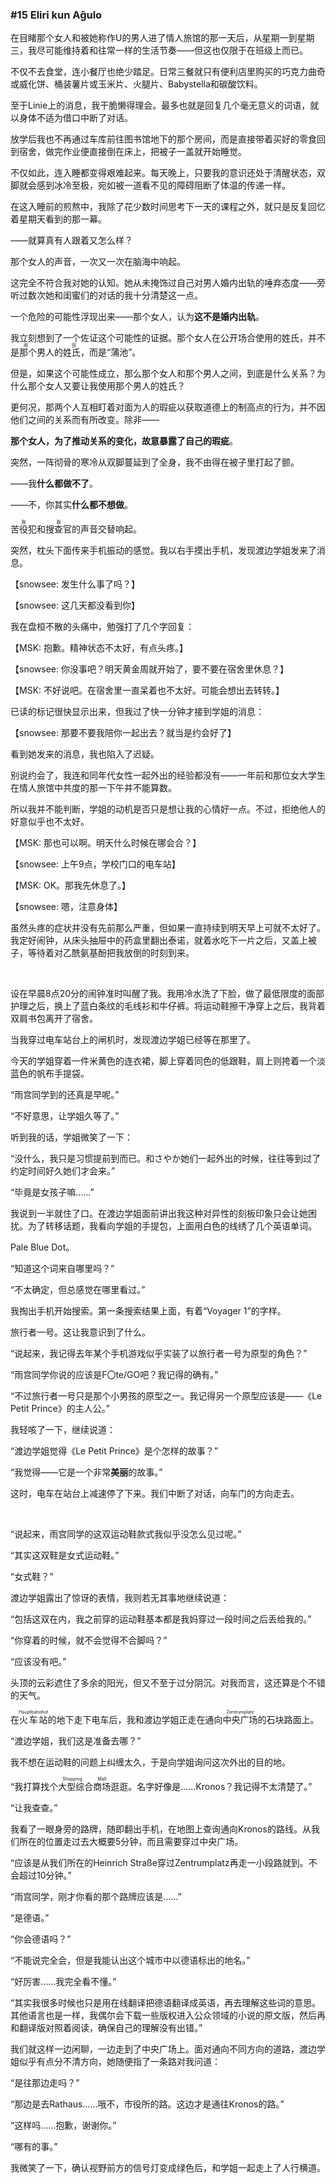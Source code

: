 ### #15 Eliri kun Aĝulo

在目睹那个女人和被她称作U的男人进了情人旅馆的那一天后，从星期一到星期三，我尽可能维持着和往常一样的生活节奏——但这也仅限于在班级上而已。

不仅不去食堂，连小餐厅也绝少踏足。日常三餐就只有便利店里购买的巧克力曲奇或威化饼、桶装薯片或玉米片、火腿片、Babystella和碳酸饮料。

至于Linie上的消息，我干脆懒得理会。最多也就是回复几个毫无意义的词语，就以身体不适为借口中断了对话。

放学后我也不再通过车库前往图书馆地下的那个房间，而是直接带着买好的零食回到宿舍，做完作业便直接倒在床上，把被子一盖就开始睡觉。

不仅如此，连入睡都变得艰难起来。每天晚上，只要我的意识还处于清醒状态，双脚就会感到冰冷至极，宛如被一道看不见的障碍阻断了体温的传递一样。

在这入睡前的煎熬中，我除了花少数时间思考下一天的课程之外，就只是反复回忆着星期天看到的那一幕。

——就算真有人跟着又怎么样？

那个女人的声音，一次又一次在脑海中响起。

这完全不符合我对她的认知。她从未掩饰过自己对男人婚内出轨的唾弃态度——旁听过数次她和闺蜜们的对话的我十分清楚这一点。

一个危险的可能性浮现出来——那个女人，认为**这不是婚内出轨**。

我立刻想到了一个佐证这个可能性的证据。那个女人在公开场合使用的姓氏，并不是<ruby><rb>那个男人的姓氏</rb><rt>雨宫</rt></ruby>，而是“蒲池”。

但是，如果这个可能性成立，那么那个女人和那个男人之间，到底是什么关系？为什么那个女人又要让我使用那个男人的姓氏？

更何况，那两个人互相盯着对面为人的瑕疵以获取道德上的制高点的行为，并不因他们之间的关系而有所改变。除非——

**那个女人，为了推动关系的变化，故意暴露了自己的瑕疵**。

突然，一阵彻骨的寒冷从双脚蔓延到了全身，我不由得在被子里打起了颤。

——我**什么都做不了**。

——不，你其实**什么都不想做**。

<ruby><rb>苦役犯</rb><rt>我</rt></ruby>和<ruby><rb>搜查官</rb><rt>我</rt></ruby>的声音交替响起。

突然，枕头下面传来手机振动的感觉。我以右手摸出手机，发现渡边学姐发来了消息。

【snowsee: 发生什么事了吗？】

【snowsee: 这几天都没看到你】

我在盘桓不散的头痛中，勉强打了几个字回复：

【MSK: 抱歉。精神状态不太好，有点头疼。】

【snowsee: 你没事吧？明天黄金周就开始了，要不要在宿舍里休息？】

【MSK: 不好说吧。在宿舍里一直呆着也不太好。可能会想出去转转。】

已读的标记很快显示出来，但我过了快一分钟才接到学姐的消息：

【snowsee: 那要不要我陪你一起出去？就当是约会好了】

看到她发来的消息，我也陷入了迟疑。

别说约会了，我连和同年代女性一起外出的经验都没有——一年前和那位女大学生在情人旅馆中共度的那一下午并不能算数。

所以我并不能判断，学姐的动机是否只是想让我的心情好一点。不过，拒绝他人的好意似乎也不太好。

【MSK: 那也可以啊。明天什么时候在哪会合？】

【snowsee: 上午9点，学校门口的电车站】

【MSK: OK。那我先休息了。】

【snowsee: 嗯，注意身体】

虽然头疼的症状并没有先前那么严重，但如果一直持续到明天早上可就不太好了。我定好闹钟，从床头抽屉中的药盒里翻出泰诺，就着水吃下一片之后，又盖上被子，等待着对乙酰氨基酚把我放倒的时刻到来。

&emsp;

设在早晨8点20分的闹钟准时叫醒了我。我用冷水洗了下脸，做了最低限度的面部护理之后，换上了蓝白条纹的毛线衫和牛仔裤。将运动鞋擦干净穿上之后，我背着双肩书包离开了宿舍。

当我穿过电车站台上的闸机时，发现渡边学姐已经等在那里了。

今天的学姐穿着一件米黄色的连衣裙，脚上穿着同色的低跟鞋，肩上则挎着一个淡蓝色的帆布手提袋。

“雨宫同学到的还真是早呢。”

“不好意思，让学姐久等了。”

听到我的话，学姐微笑了一下：

“没什么，我只是习惯提前到而已。和さやか她们一起外出的时候，往往等到过了约定时间好久她们才会来。”

“毕竟是女孩子嘛……”

我说到一半就住了口。在渡边学姐面前讲出我这种对异性的刻板印象只会让她困扰。为了转移话题，我看向学姐的手提包，上面用白色的线绣了几个英语单词。

Pale Blue Dot。

“知道这个词来自哪里吗？”

“不太确定，但总感觉在哪里看过。”

我掏出手机开始搜索。第一条搜索结果上面，有着“Voyager 1”的字样。

旅行者一号。这让我意识到了什么。

“说起来，我记得去年某个手机游戏似乎实装了以旅行者一号为原型的角色？”

“雨宫同学你说的应该是F〇te/GO吧？我记得的确有。”

“不过旅行者一号只是那个小男孩的原型之一。我记得另一个原型应该是——《Le Petit Prince》的主人公。”

我轻咳了一下，继续说道：

“渡边学姐觉得《Le Petit Prince》是个怎样的故事？”

“我觉得——它是一个非常**美丽**的故事。”

这时，电车在站台上减速停了下来。我们中断了对话，向车门的方向走去。

&emsp;

“说起来，雨宫同学的这双运动鞋款式我似乎没怎么见过呢。”

“其实这双鞋是女式运动鞋。”

“女式鞋？”

渡边学姐露出了惊讶的表情，我则若无其事地继续说道：

“包括这双在内，我之前穿的运动鞋基本都是我妈穿过一段时间之后丢给我的。”

“你穿着的时候，就不会觉得不合脚吗？”

“应该没有吧。”

头顶的云彩遮住了多余的阳光，但又不至于过分阴沉。对我而言，这还算是个不错的天气。

在<ruby><rb>火车站</rb><rt>Hauptbahnhof</rt></ruby>的地下走下电车后，我和渡边学姐正走在通向<ruby><rb>中央广场</rb><rt>Zentrumplatz</rt></ruby>的石块路面上。

“渡边学姐，我们这是准备去哪？”

我不想在运动鞋的问题上纠缠太久，于是向学姐询问这次外出的目的地。

“我打算找个<ruby><rb>大型综合商场</rb><rt>Shopping Mall</rt></ruby>逛逛。名字好像是……Kronos？我记得不太清楚了。”

“让我查查。”

我看了一眼身旁的路牌，随即翻出手机，在地图上查询通向Kronos的路线。从我们所在的位置走过去大概要5分钟，而且需要穿过中央广场。

“应该是从我们所在的Heinrich Straße穿过Zentrumplatz再走一小段路就到。不会超过10分钟。”

“雨宫同学，刚才你看的那个路牌应该是……”

“是德语。”

“你会德语吗？”

“不能说完全会，但是我能认出这个城市中以德语标出的地名。”

“好厉害……我完全看不懂。”

“其实我很多时候也只是用在线翻译把德语翻译成英语，再去理解这些词的意思。其他语言也是一样，我偶尔会下载一些版权进入公众领域的小说的原文版，然后再和翻译版对照着阅读，确保自己的理解没有出错。”

我们就这样一边闲聊，一边走到了中央广场上。面对通向不同方向的道路，渡边学姐似乎有点分不清方向，她随便指了一条路对我问道：

“是往那边走吗？”

“那边是去Rathaus……哦不，市役所的路。这边才是通往Kronos的路。”

“这样吗……抱歉，谢谢你。”

“哪有的事。”

我微笑了一下，确认视野前方的信号灯变成绿色后，和学姐一起走上了人行横道。
